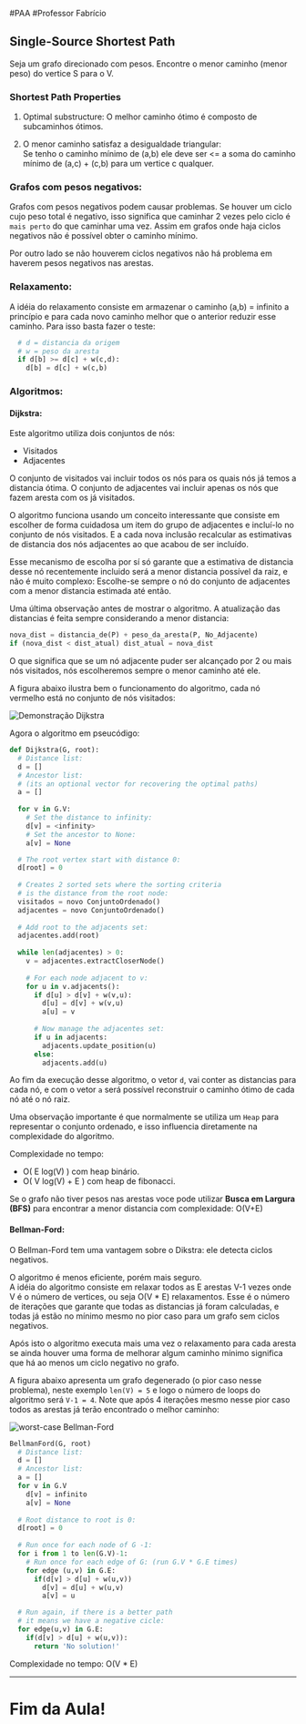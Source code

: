 
#PAA
#Professor Fabrício

## Single-Source Shortest Path

Seja um grafo direcionado com pesos. Encontre o
menor caminho (menor peso) do vertice S para o V.

### Shortest Path Properties

1. Optimal substructure:
   O melhor caminho ótimo é composto de subcaminhos ótimos.

2. O menor caminho satisfaz a desigualdade triangular:  
   Se tenho o caminho mínimo de (a,b) ele deve ser <=
   a soma do caminho mínimo de (a,c) + (c,b) para um vertice c qualquer.

### Grafos com pesos negativos:

Grafos com pesos negativos podem causar problemas. Se houver um ciclo
cujo peso total é negativo, isso significa que caminhar 2 vezes pelo
ciclo é `mais perto` do que caminhar uma vez. Assim em grafos
onde haja ciclos negativos não é possível obter o caminho mínimo.

Por outro lado se não houverem ciclos negativos não há problema
em haverem pesos negativos nas arestas.

### Relaxamento:
 
  A idéia do relaxamento consiste em armazenar o caminho
  (a,b) = infinito a princípio e para cada novo caminho
  melhor que o anterior reduzir esse caminho. Para isso
  basta fazer o teste:
  
```python
  # d = distancia da origem
  # w = peso da aresta
  if d[b] >= d[c] + w(c,d):
    d[b] = d[c] + w(c,b)
```

### Algoritmos:

#### Dijkstra:

Este algoritmo utiliza dois conjuntos de nós:

- Visitados
- Adjacentes

O conjunto de visitados vai incluir todos os nós para os quais nós
já temos a distancia ótima. O conjunto de adjacentes vai incluir
apenas os nós que fazem aresta com os já visitados.

O algoritmo funciona usando um conceito interessante que consiste
em escolher de forma cuidadosa um item do grupo de adjacentes
e incluí-lo no conjunto de nós visitados.
E a cada nova inclusão recalcular as estimativas de distancia dos
nós adjacentes ao que acabou de ser incluído.

Esse mecanismo de escolha por sí só garante que a estimativa
de distancia desse nó recentemente incluido será a menor distancia
possível da raiz, e não é muito complexo:
Escolhe-se sempre o nó do conjunto de adjacentes com a menor
distancia estimada até então.

Uma última observação antes de mostrar o algoritmo.
A atualização das distancias é feita sempre considerando a menor
distancia:

```python
nova_dist = distancia_de(P) + peso_da_aresta(P, No_Adjacente)
if (nova_dist < dist_atual) dist_atual = nova_dist
```

O que significa que se um nó adjacente puder ser alcançado por 2 ou mais nós
visitados, nós escolheremos sempre o menor caminho até ele.

A figura abaixo ilustra bem o funcionamento do algoritmo, cada nó vermelho
está no conjunto de nós visitados:

![Demonstração Dijkstra](images/dijkstra.gif "animação representando a execução")

Agora o algoritmo em pseucódigo:

```python
def Dijkstra(G, root):
  # Distance list:
  d = []
  # Ancestor list:
  # (its an optional vector for recovering the optimal paths)
  a = []
  
  for v in G.V:
    # Set the distance to infinity:
    d[v] = <infinity>
    # Set the ancestor to None:
    a[v] = None

  # The root vertex start with distance 0:
  d[root] = 0
  
  # Creates 2 sorted sets where the sorting criteria
  # is the distance from the root node:
  visitados = novo ConjuntoOrdenado()
  adjacentes = novo ConjuntoOrdenado()
  
  # Add root to the adjacents set:
  adjacentes.add(root)
  
  while len(adjacentes) > 0:
    v = adjacentes.extractCloserNode()
    
    # For each node adjacent to v:
    for u in v.adjacents():
      if d[u] > d[v] + w(v,u):
        d[u] = d[v] + w(v,u)
        a[u] = v
        
      # Now manage the adjacentes set:
      if u in adjacents:
        adjacents.update_position(u)
      else:
        adjacents.add(u)
```

Ao fim da execução desse algoritmo, o vetor `d`, vai conter as distancias
para cada nó, e com o vetor `a` será possível reconstruir o caminho ótimo
de cada nó até o nó raiz.

Uma observação importante é que normalmente se utiliza um `Heap` para representar
o conjunto ordenado, e isso influencia diretamente na complexidade do algoritmo.

Complexidade no tempo:

- O( E log(V) ) com heap binário.
- O( V log(V) + E ) com heap de fibonacci.

Se o grafo não tiver pesos nas arestas voce pode utilizar
**Busca em Largura (BFS)** para encontrar a menor distancia
com complexidade: O(V+E)

#### Bellman-Ford:

O Bellman-Ford tem uma vantagem sobre o Dikstra:
  ele detecta ciclos negativos.

O algoritmo é menos eficiente, porém mais seguro.  
A idéia do algoritmo consiste em relaxar todos as E
arestas V-1 vezes onde V é o número de vertices, ou seja
O(V * E) relaxamentos. Esse é o número de iterações que garante
que todas as distancias já foram calculadas, e todas já estão
no mínimo mesmo no pior caso para um grafo sem ciclos negativos.

Após isto o algoritmo executa mais uma vez o relaxamento para cada aresta
se ainda houver uma forma de melhorar algum caminho mínimo significa
que há ao menos um ciclo negativo no grafo.

A figura abaixo apresenta um grafo degenerado (o pior caso nesse problema), neste
exemplo `len(V) = 5` e  logo o número de loops do algoritmo será `V-1 = 4`.
Note que após 4 iterações mesmo nesse pior caso todos as arestas já terão encontrado
o melhor caminho:

![worst-case Bellman-Ford](images/bellman-ford.png)

```python
BellmanFord(G, root)
  # Distance list:
  d = []
  # Ancestor list:
  a = []
  for v in G.V
    d[v] = infinito
    a[v] = None
  
  # Root distance to root is 0:
  d[root] = 0
  
  # Run once for each node of G -1:
  for i from 1 to len(G.V)-1:
    # Run once for each edge of G: (run G.V * G.E times)
    for edge (u,v) in G.E:
      if(d[v] > d[u] + w(u,v))
        d[v] = d[u] + w(u,v)
        a[v] = u

  # Run again, if there is a better path
  # it means we have a negative cicle:
  for edge(u,v) in G.E:
    if(d[v] > d[u] + w(u,v)):
      return 'No solution!'
```

Complexidade no tempo: O(V * E)

---

# Fim da Aula!
